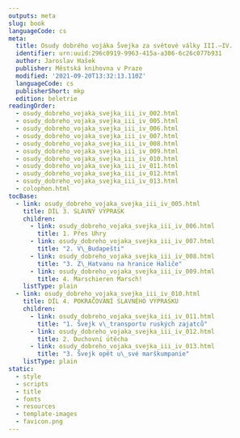 ```yaml
---
outputs: meta
slug: book
languageCode: cs
meta:
  title: Osudy dobrého vojáka Švejka za světové války III.–IV.
  identifier: urn:uuid:296c0919-9963-415a-a386-6c26c077b931
  author: Jaroslav Hašek
  publisher: Městská knihovna v Praze
  modified: '2021-09-20T13:32:13.110Z'
  languageCode: cs
  publisherShort: mkp
  edition: beletrie
readingOrder:
  - osudy_dobreho_vojaka_svejka_iii_iv_002.html
  - osudy_dobreho_vojaka_svejka_iii_iv_005.html
  - osudy_dobreho_vojaka_svejka_iii_iv_006.html
  - osudy_dobreho_vojaka_svejka_iii_iv_007.html
  - osudy_dobreho_vojaka_svejka_iii_iv_008.html
  - osudy_dobreho_vojaka_svejka_iii_iv_009.html
  - osudy_dobreho_vojaka_svejka_iii_iv_010.html
  - osudy_dobreho_vojaka_svejka_iii_iv_011.html
  - osudy_dobreho_vojaka_svejka_iii_iv_012.html
  - osudy_dobreho_vojaka_svejka_iii_iv_013.html
  - colophon.html
tocBase:
  - link: osudy_dobreho_vojaka_svejka_iii_iv_005.html
    title: DÍL 3. SLAVNÝ VÝPRASK
    children:
      - link: osudy_dobreho_vojaka_svejka_iii_iv_006.html
        title: 1. Přes Uhry
      - link: osudy_dobreho_vojaka_svejka_iii_iv_007.html
        title: "2. V\_Budapešti"
      - link: osudy_dobreho_vojaka_svejka_iii_iv_008.html
        title: "3. Z\_Hatvanu na hranice Haliče"
      - link: osudy_dobreho_vojaka_svejka_iii_iv_009.html
        title: 4. Marschieren Marsch!
    listType: plain
  - link: osudy_dobreho_vojaka_svejka_iii_iv_010.html
    title: DÍL 4. POKRAČOVÁNÍ SLAVNÉHO VÝPRASKU
    children:
      - link: osudy_dobreho_vojaka_svejka_iii_iv_011.html
        title: "1. Švejk v\_transportu ruských zajatců"
      - link: osudy_dobreho_vojaka_svejka_iii_iv_012.html
        title: 2. Duchovní útěcha
      - link: osudy_dobreho_vojaka_svejka_iii_iv_013.html
        title: "3. Švejk opět u\_své marškumpanie"
    listType: plain
static:
  - style
  - scripts
  - title
  - fonts
  - resources
  - template-images
  - favicon.png
---
```

